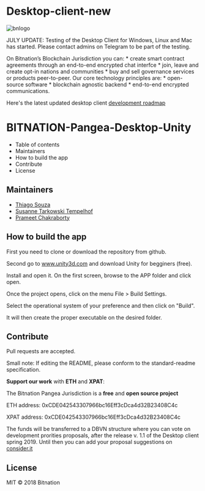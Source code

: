 # Desktop-client-new

![bnlogo](https://user-images.githubusercontent.com/17184469/56422398-7136fb80-62a7-11e9-957c-7d43c2e77e15.png)

JULY UPDATE: Testing of the Desktop Client for Windows, Linux and Mac has started. Please contact admins on Telegram to be part of the testing.

On Bitnation’s Blockchain Jurisdiction you can: * create smart contract agreements through an end-to-end encrypted chat interfce * join, leave and create opt-in nations and communities * buy and sell governance services or products peer-to-peer. Our core technology principles are: * open-source software * blockchain agnostic backend * end-to-end encrypted communications.

Here's the latest updated desktop client [development roadmap](https://steemit.com/bitnation/@bitnation/bitnation-pangea-jurisdiction-desktop-client-roadmap)

# BITNATION-Pangea-Desktop-Unity

* Table of contents
* Maintainers
* How to build the app
* Contribute
* License

## Maintainers

* [Thiago Souza](https://github.com/ThiagoVSouza)
* [Susanne Tarkowski Tempelhof](https://github.com/xsttx)
* [Prameet Chakraborty](https://github.com/prameetc)

## How to build the app


First you need to clone or download the repository from github.

Second go to www.unity3d.com and download Unity for begginers (free).

Install and open it. On the first screen, browse to the APP folder and click open.

Once the project opens, click on the menu File > Build Settings.

Select the operational system of your preference and then click on "Build".

It will then create the proper executable on the desired folder.


## Contribute


Pull requests are accepted.

Small note: If editing the README, please conform to the standard-readme specification.


**Support our work** with **ETH** and **XPAT**:

The Bitnation Pangea Jurisdiction is a **free** and **open source project**

ETH address: 0xCDE042543307966bc16Eff3cDca4d32B23408C4c

XPAT address: 0xCDE042543307966bc16Eff3cDca4d32B23408C4c

The funds will be transferred to a DBVN structure where you can vote on development prorities proposals, after the release v. 1.1 of the Desktop client spring 2019. Until then you can add your proposal suggestions on [consider.it](https://tse.bitnation.co/)

## License
MIT © 2018 Bitnation

